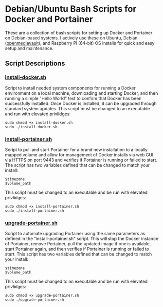 # Debian/Ubuntu Bash Scripts for Docker and Portainer
These are a collection of bash scripts for setting up Docker and Portainer on Debian-based systems. I actively use these on Ubuntu, Debian ([openmediavault](https://github.com/openmediavault/openmediavault)), and Raspberry Pi (64-bit) OS installs for quick and easy setup and maintenance. 

## Script Descriptions
### [install-docker.sh](install-docker.sh)
Script to install needed system components for running a Docker environment on a local machine, downloading and starting Docker, and then running a simple "Hello World" test to confirm that Docker has been successfully installed. Once Docker is installed, it can be upgraded through standard system updates. This script must be changed to an executable and run with elevated privlidges:
```
sudo chmod +x install-docker.sh
sudo ./install-docker.sh
```
### [install-portainer.sh](install-portainer.sh)
Script to pull and start Portainer for a brand new installation to a locally mapped volume and allow for management of Docker installs via web GUI via HTTPS on port 9443 and verifies if Portainer is running or failed to start. The script has two variables defined that can be changed to match your install:
```
$timezone
$volume_path
```
This script must be changed to an executable and be run with elevated privlidges:
```
sudo chmod +x install-portainer.sh
sudo ./install-portainer.sh
```
### [upgrade-portainer.sh](upgrade-portainer.sh)
Script to automate upgrading Portainer using the same parameters as defined in the "install-portainer.sh" script. This will stop the Docker instance of Portainer, remove Portainer, pull the updated image if one is available, start Portainer again, and then verifies if Portainer is running or failed to start. This script has two variables defined that can be changed to match your install:
```
$timezone
$volume_path
```
This script must be changed to an executable and be run with elevated privlidges:
```
sudo chmod +x upgrade-portainer.sh
sudo ./upgrade-portainer.sh
```
